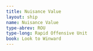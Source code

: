 ```yaml
---
title: Nuisance Value
layout: ship
name: Nuisance Value
type-abrev: ROU
type-long: Rapid Offensive Unit
book: Look to Winward
---
```

